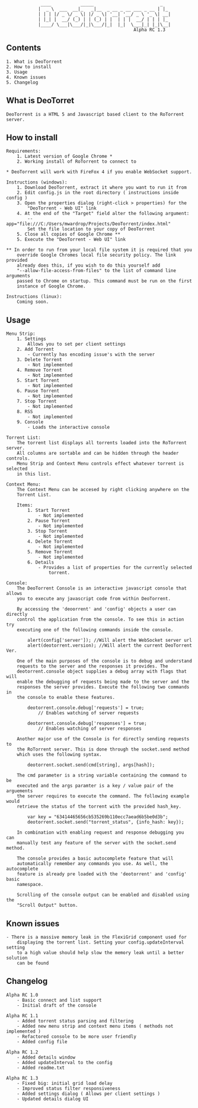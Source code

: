 				 ____           _____                         _
				|  _ \  ___  __|_   _|__  _ __ _ __ ___ _ __ | |_ 
				| | | |/ _ \/ _ \| |/ _ \| '__| '__/ _ \ '_ \| __|
				| |_| |  __/ (_) | | (_) | |  | | |  __/ | | | |_
				|____/ \___|\___/|_|\___/|_|  |_|  \___|_| |_|\__|
													Alpha RC 1.3
 
Contents
--------

	1. What is DeoTorrent
	2. How to install
	3. Usage
	4. Known issues
	5. Changelog
	
What is DeoTorret
-----------------

	DeoTorrent is a HTML 5 and Javascript based client to the RoTorrent server.
	
How to install
--------------

	Requirements: 
		1. Latest version of Google Chrome *
		2. Working install of RoTorrent to connect to	

	* DeoTorrent will work with FireFox 4 if you enable WebSocket support.
	
	Instructions (windows):
		1. Download DeoTorrent, extract it where you want to run it from
		2. Edit config.js in the root directory ( instructions inside config )
		3. Open the properties dialog (right-click > properties) for the 
			"DeoTorrent - Web UI" link
		4. At the end of the "Target" field alter the following argument:
			--app="file:///C:/Users/mwardrop/Projects/DeoTorrent/index.html"
			Set the file location to your copy of DeoTorrent
		5. Close all copies of Google Chrome **
		5. Execute the "DeoTorrent - Web UI" link
		
	** In order to run from your local file system it is required that you
		override Google Chromes local file security policy. The link provided
		already does this, if you wish to do this yourself add 
		"--allow-file-access-from-files" to the list of command line arguments
		passed to Chrome on startup. This command must be run on the first 
		instance of Google Chrome.
		
	Instructions (linux):
		Coming soon.
		
Usage
-----

	Menu Strip:
		1. Settings
			Allows you to set per client settings
		2. Add Torrent
			- Currently has encoding issue's with the server
		3. Delete Torrent
			- Not implemented
		4. Remove Torrent
			- Not implemented
		5. Start Torrent
			- Not implemented
		6. Pause Torrent
			- Not implemented
		7. Stop Torrent
			- Not implemented
		8. RSS
			- Not implemented
		9. Console
			- Loads the interactive console
	
	Torrent List:
		The torrent list displays all torrents loaded into the RoTorrent server.
		All columns are sortable and can be hidden through the header controls.
		Menu Strip and Context Menu controls effect whatever torrent is selected 
		in this list.
	
	Context Menu:
		The Context Menu can be accesed by right clicking anywhere on the 
		Torrent List.
		
		Items:
			1. Start Torrent
				- Not implemented
			2. Pause Torrent
				- Not implemented
			3. Stop Torrent
				- Not implemented
			4. Delete Torrent
				- Not implemented
			5. Remove Torrent
				- Not implemented
			6. Details
				- Provides a list of properties for the currently selected 
					torrent.
	
	Console:
		The DeoTorrent Console is an interactive javascript console that allows
		you to execute any javascript code from within DeoTorrent.
		
		By accessing the 'deoorrent' and 'config' objects a user can directly 
		control the application from the console. To see this in action try 
		executing one of the following commands inside the console.
		
			alert(config['server']); //Will alert the WebSocket server url
			alert(deotorrent.version); //Will alert the current DeoTorrent Ver.
			
		One of the main purposes of the console is to debug and understand 
		requests to the server and the responses it provides. The 
		deotorrent.console object supplies a debug array with flags that will 
		enable the debugging of requests being made to the server and the 
		responses the server provides. Execute the following two commands in 
		the console to enable these features.
		
			deotorrent.console.debug['requests'] = true;
				// Enables watching of server requests
				
			deotorrent.console.debug['responses'] = true;
				// Enables watching of server responses
		
		Another major use of the Console is for directly sending requests to 
		the RoTorrent server. This is done through the socket.send method 
		which uses the following syntax.
		
			deotorrent.socket.send(cmd[string], args[hash]);
		
		The cmd parameter is a string variable containing the command to be 
		executed and the args paramter is a key / value pair of the arguements
		the server requires to execute the command. The following example would
		retrieve the status of the torrent with the provided hash_key.
		
			var key = "63414465656cb535269b110ecc7aead6b5be0d3b";
			deotorrent.socket.send("torrent_status", {info_hash: key});
		
		In combination with enabling request and response debugging you can
		manually test any feature of the server with the socket.send method.
		
		The console provides a basic autocomplete feature that will 
		automatically remember any commands you use. As well, the autocomplete 
		feature is already pre loaded with the 'deotorrent' and 'config' basic
		namespace.
		
		Scrolling of the console output can be enabled and disabled using the
		"Scroll Output" button.
		

Known issues
------------

	- There is a massive memory leak in the FlexiGrid component used for 
		displaying the torrent list. Setting your config.updateInterval setting 
		to a high value should help slow the memory leak until a better solution
		can be found

Changelog
---------

	Alpha RC 1.0
		- Basic connect and list support
		- Initial draft of the console
		
	Alpha RC 1.1
		- Added torrent status parsing and filtering
		- Added new menu strip and context menu items ( methods not implemented )
		- Refactored console to be more user friendly
		- Added config file
		
	Alpha RC 1.2
		- Added details window
		- Added updateInterval to the config
		- Added readme.txt
	
	Alpha RC 1.3
		- Fixed big: initial grid load delay
		- Improved status filter responsiveness
		- Added settings dialog ( Allows per client settings )
		- Updated details dialog UI